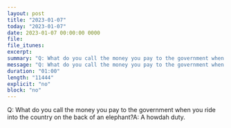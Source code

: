 ```yaml
---
layout: post
title: "2023-01-07"
today: "2023-01-07"
date: 2023-01-07 00:00:00 0000
file:
file_itunes:
excerpt:
summary: "Q: What do you call the money you pay to the government when you ride into the country on the back of an elephant?A: A howdah duty."
message: "Q: What do you call the money you pay to the government when you ride into the country on the back of an elephant?A: A howdah duty."
duration: "01:00"
length: "11444"
explicit: "no"
block: "no"
---
```

Q: What do you call the money you pay to the government when you ride into the country on the back of an elephant?A: A howdah duty.

